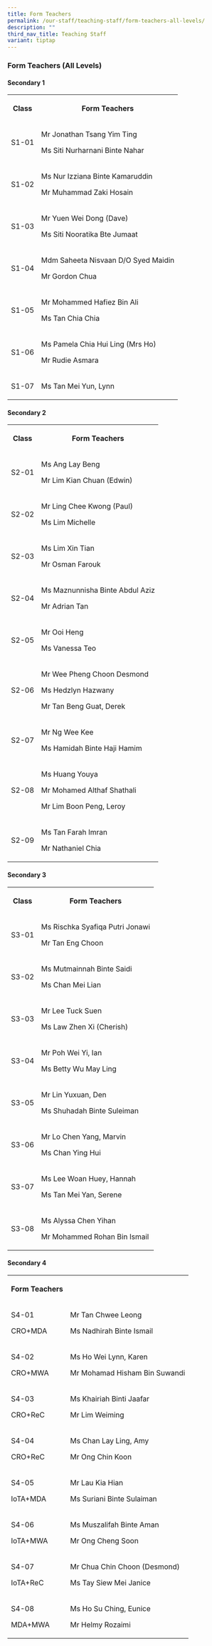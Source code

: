 ```yaml
---
title: Form Teachers
permalink: /our-staff/teaching-staff/form-teachers-all-levels/
description: ""
third_nav_title: Teaching Staff
variant: tiptap
---
```

<h3>Form Teachers (All Levels)</h3>
<h4>Secondary 1</h4>
<table style="minWidth: 50px">
<colgroup>
<col>
<col>
</colgroup>
<tbody>
<tr>
<th rowspan="1" colspan="1">
<p>Class</p>
</th>
<th rowspan="1" colspan="1">
<p>Form Teachers</p>
</th>
</tr>
<tr>
<td rowspan="1" colspan="1">
<p>S1-01</p>
</td>
<td rowspan="1" colspan="1">
<p>Mr Jonathan Tsang Yim Ting</p>
<p>Ms Siti Nurharnani Binte Nahar</p>
</td>
</tr>
<tr>
<td rowspan="1" colspan="1">
<p>S1-02</p>
</td>
<td rowspan="1" colspan="1">
<p>Ms Nur Izziana Binte Kamaruddin</p>
<p>Mr Muhammad Zaki Hosain</p>
</td>
</tr>
<tr>
<td rowspan="1" colspan="1">
<p>S1-03</p>
</td>
<td rowspan="1" colspan="1">
<p>Mr Yuen Wei Dong (Dave)</p>
<p>Ms Siti Nooratika Bte Jumaat</p>
</td>
</tr>
<tr>
<td rowspan="1" colspan="1">
<p>S1-04</p>
</td>
<td rowspan="1" colspan="1">
<p>Mdm Saheeta Nisvaan D/O Syed Maidin</p>
<p>Mr Gordon Chua</p>
</td>
</tr>
<tr>
<td rowspan="1" colspan="1">
<p>S1-05</p>
</td>
<td rowspan="1" colspan="1">
<p>Mr Mohammed Hafiez Bin Ali</p>
<p>Ms Tan Chia Chia</p>
</td>
</tr>
<tr>
<td rowspan="1" colspan="1">
<p>S1-06</p>
</td>
<td rowspan="1" colspan="1">
<p>Ms Pamela Chia Hui Ling (Mrs Ho)</p>
<p>Mr Rudie Asmara</p>
</td>
</tr>
<tr>
<td rowspan="1" colspan="1">
<p>S1-07</p>
</td>
<td rowspan="1" colspan="1">
<p>Ms Tan Mei Yun, Lynn</p>
</td>
</tr>
</tbody>
</table>
<p></p>
<h4>Secondary 2</h4>
<table style="minWidth: 50px">
<colgroup>
<col>
<col>
</colgroup>
<tbody>
<tr>
<th rowspan="1" colspan="1">
<p>Class</p>
</th>
<th rowspan="1" colspan="1">
<p>Form Teachers</p>
</th>
</tr>
<tr>
<td rowspan="1" colspan="1">
<p>S2-01</p>
</td>
<td rowspan="1" colspan="1">
<p>Ms Ang Lay Beng</p>
<p>Mr Lim Kian Chuan (Edwin)</p>
</td>
</tr>
<tr>
<td rowspan="1" colspan="1">
<p>S2-02</p>
</td>
<td rowspan="1" colspan="1">
<p>Mr Ling Chee Kwong (Paul)</p>
<p>Ms Lim Michelle</p>
</td>
</tr>
<tr>
<td rowspan="1" colspan="1">
<p>S2-03</p>
</td>
<td rowspan="1" colspan="1">
<p>Ms Lim Xin Tian</p>
<p>Mr Osman Farouk</p>
</td>
</tr>
<tr>
<td rowspan="1" colspan="1">
<p>S2-04</p>
</td>
<td rowspan="1" colspan="1">
<p>Ms Maznunnisha Binte Abdul Aziz</p>
<p>Mr Adrian Tan</p>
</td>
</tr>
<tr>
<td rowspan="1" colspan="1">
<p>S2-05</p>
</td>
<td rowspan="1" colspan="1">
<p>Mr Ooi Heng</p>
<p>Ms Vanessa Teo</p>
</td>
</tr>
<tr>
<td rowspan="1" colspan="1">
<p>S2-06</p>
</td>
<td rowspan="1" colspan="1">
<p>Mr Wee Pheng Choon Desmond</p>
<p>Ms Hedzlyn Hazwany</p>
<p>Mr Tan Beng Guat, Derek</p>
</td>
</tr>
<tr>
<td rowspan="1" colspan="1">
<p>S2-07</p>
</td>
<td rowspan="1" colspan="1">
<p>Mr Ng Wee Kee</p>
<p>Ms Hamidah Binte Haji Hamim</p>
</td>
</tr>
<tr>
<td rowspan="1" colspan="1">
<p>S2-08</p>
</td>
<td rowspan="1" colspan="1">
<p>Ms Huang Youya</p>
<p>Mr Mohamed Althaf Shathali</p>
<p>Mr Lim Boon Peng, Leroy</p>
</td>
</tr>
<tr>
<td rowspan="1" colspan="1">
<p>S2-09</p>
</td>
<td rowspan="1" colspan="1">
<p>Ms Tan Farah Imran</p>
<p>Mr Nathaniel Chia</p>
</td>
</tr>
</tbody>
</table>
<p></p>
<h4>Secondary 3</h4>
<table style="minWidth: 50px">
<colgroup>
<col>
<col>
</colgroup>
<tbody>
<tr>
<th rowspan="1" colspan="1">
<p>Class</p>
</th>
<th rowspan="1" colspan="1">
<p>Form Teachers</p>
</th>
</tr>
<tr>
<td rowspan="1" colspan="1">
<p>S3-01</p>
</td>
<td rowspan="1" colspan="1">
<p>Ms Rischka Syafiqa Putri Jonawi</p>
<p>Mr Tan Eng Choon</p>
</td>
</tr>
<tr>
<td rowspan="1" colspan="1">
<p>S3-02</p>
</td>
<td rowspan="1" colspan="1">
<p>Ms Mutmainnah Binte Saidi</p>
<p>Ms Chan Mei Lian</p>
</td>
</tr>
<tr>
<td rowspan="1" colspan="1">
<p>S3-03</p>
</td>
<td rowspan="1" colspan="1">
<p>Mr Lee Tuck Suen</p>
<p>Ms Law Zhen Xi (Cherish)</p>
</td>
</tr>
<tr>
<td rowspan="1" colspan="1">
<p>S3-04</p>
</td>
<td rowspan="1" colspan="1">
<p>Mr Poh Wei Yi, Ian</p>
<p>Ms Betty Wu May Ling</p>
</td>
</tr>
<tr>
<td rowspan="1" colspan="1">
<p>S3-05</p>
</td>
<td rowspan="1" colspan="1">
<p>Mr Lin Yuxuan, Den</p>
<p>Ms Shuhadah Binte Suleiman</p>
</td>
</tr>
<tr>
<td rowspan="1" colspan="1">
<p>S3-06</p>
</td>
<td rowspan="1" colspan="1">
<p>Mr Lo Chen Yang, Marvin</p>
<p>Ms Chan Ying Hui</p>
</td>
</tr>
<tr>
<td rowspan="1" colspan="1">
<p>S3-07</p>
</td>
<td rowspan="1" colspan="1">
<p>Ms Lee Woan Huey, Hannah</p>
<p>Ms Tan Mei Yan, Serene</p>
</td>
</tr>
<tr>
<td rowspan="1" colspan="1">
<p>S3-08</p>
</td>
<td rowspan="1" colspan="1">
<p>Ms Alyssa Chen Yihan</p>
<p>Mr Mohammed Rohan Bin Ismail</p>
</td>
</tr>
</tbody>
</table>
<p></p>
<h4>Secondary 4</h4>
<table style="minWidth: 50px">
<colgroup>
<col>
<col>
</colgroup>
<tbody>
<tr>
<th rowspan="1" colspan="1">
<p>Form Teachers</p>
</th>
<th rowspan="1" colspan="1">
<p></p>
</th>
</tr>
<tr>
<td rowspan="1" colspan="1">
<p>S4-01</p>
<p>CRO+MDA</p>
</td>
<td rowspan="1" colspan="1">
<p>Mr Tan Chwee Leong</p>
<p>Ms Nadhirah Binte Ismail</p>
</td>
</tr>
<tr>
<td rowspan="1" colspan="1">
<p>S4-02</p>
<p>CRO+MWA</p>
</td>
<td rowspan="1" colspan="1">
<p>Ms Ho Wei Lynn, Karen</p>
<p>Mr Mohamad Hisham Bin Suwandi</p>
</td>
</tr>
<tr>
<td rowspan="1" colspan="1">
<p>S4-03</p>
<p>CRO+ReC</p>
</td>
<td rowspan="1" colspan="1">
<p>Ms Khairiah Binti Jaafar</p>
<p>Mr Lim Weiming</p>
</td>
</tr>
<tr>
<td rowspan="1" colspan="1">
<p>S4-04</p>
<p>CRO+ReC</p>
</td>
<td rowspan="1" colspan="1">
<p>Ms Chan Lay Ling, Amy</p>
<p>Mr Ong Chin Koon</p>
</td>
</tr>
<tr>
<td rowspan="1" colspan="1">
<p>S4-05</p>
<p>IoTA+MDA</p>
</td>
<td rowspan="1" colspan="1">
<p>Mr Lau Kia Hian</p>
<p>Ms Suriani Binte Sulaiman</p>
</td>
</tr>
<tr>
<td rowspan="1" colspan="1">
<p>S4-06</p>
<p>IoTA+MWA</p>
</td>
<td rowspan="1" colspan="1">
<p>Ms Muszalifah Binte Aman</p>
<p>Mr Ong Cheng Soon</p>
</td>
</tr>
<tr>
<td rowspan="1" colspan="1">
<p>S4-07</p>
<p>IoTA+ReC</p>
</td>
<td rowspan="1" colspan="1">
<p>Mr Chua Chin Choon (Desmond)</p>
<p>Ms Tay Siew Mei Janice</p>
</td>
</tr>
<tr>
<td rowspan="1" colspan="1">
<p>S4-08</p>
<p>MDA+MWA</p>
</td>
<td rowspan="1" colspan="1">
<p>Ms Ho Su Ching, Eunice</p>
<p>Mr Helmy Rozaimi</p>
</td>
</tr>
</tbody>
</table>
<p></p>